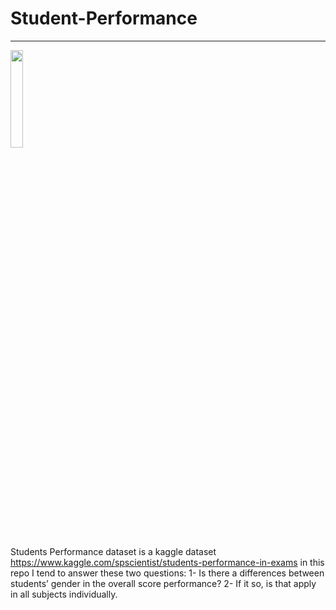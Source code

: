 # Student-Performance
---
<img src="https://cdn-icons-png.flaticon.com/512/950/950108.png" width="20%" align="center"/></a> 

Students Performance dataset is a kaggle dataset  https://www.kaggle.com/spscientist/students-performance-in-exams
in this repo I tend to answer these two questions:
1- Is there a differences between students’ gender in the overall score performance?
2- If it so, is that apply in all subjects individually.